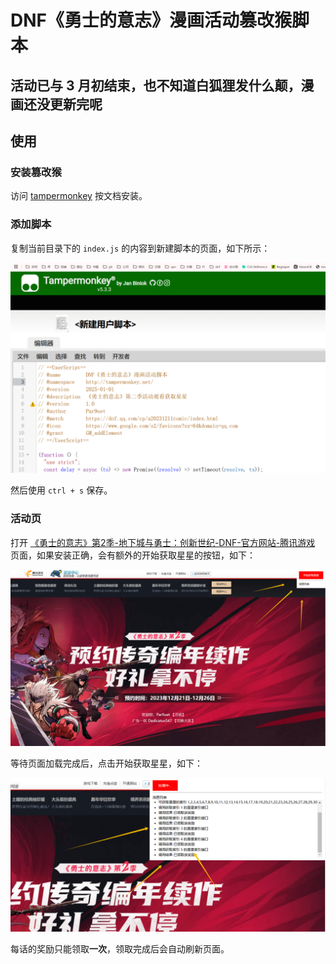 # DNF《勇士的意志》漫画活动篡改猴脚本

## 活动已与 3 月初结束，也不知道白狐狸发什么颠，漫画还没更新完呢

## 使用

### 安装篡改猴

访问 [tampermonkey](https://www.tampermonkey.net/) 按文档安装。

### 添加脚本

复制当前目录下的 `index.js` 的内容到新建脚本的页面，如下所示：

![](./assets/1.jpg)

然后使用 `ctrl + s` 保存。

### 活动页

打开 [《勇士的意志》第2季-地下城与勇士：创新世纪-DNF-官方网站-腾讯游戏](https://dnf.qq.com/cp/a20231211comic/index.html) 页面，如果安装正确，会有额外的开始获取星星的按钮，如下：

![](./assets/2.jpg)

等待页面加载完成后，点击开始获取星星，如下：

![](./assets/3.jpg)

每话的奖励只能领取**一次**，领取完成后会自动刷新页面。

